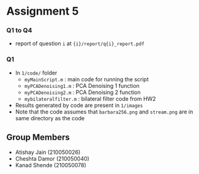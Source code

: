 # Assignment 5

### Q1 to Q4
- report of question `i` at `{i}/report/q{i}_report.pdf`

### Q1
- In `1/code/` folder
    - `myMainScript.m` : main code for running the script
    - `myPCADenoising1.m` : PCA Denoising 1 function
    - `myPCADenoising2.m` : PCA Denoising 2 function
    - `mybilateralfilter.m` : bilateral filter code from HW2
- Results generated by code are present in `1/images`
- Note that the code assumes that `barbara256.png` and `stream.png` are in same directory as the code

## Group Members
- Atishay Jain (210050026)
- Cheshta Damor (210050040)
- Kanad Shende (210050078)
